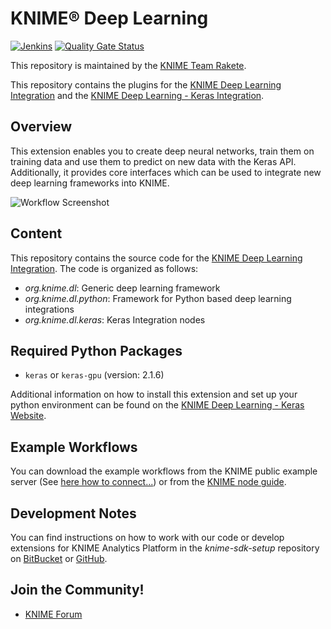 # KNIME® Deep Learning

[![Jenkins](https://jenkins.knime.com/buildStatus/icon?job=knime-deeplearning%2Fmaster)](https://jenkins.knime.com/job/knime-deeplearning/job/master/)
[![Quality Gate Status](https://sonarcloud.io/api/project_badges/measure?project=KNIME_knime-deeplearning&metric=alert_status&token=55129ac721eacd76417f57921368ed587ad8339d)](https://sonarcloud.io/summary/new_code?id=KNIME_knime-deeplearning)

This repository is maintained by the [KNIME Team Rakete](mailto:team-rakete@knime.com).

This repository contains the plugins for the [KNIME Deep Learning Integration](https://www.knime.com/deeplearning) and the [KNIME Deep Learning - Keras Integration](https://www.knime.com/deeplearning/keras).

## Overview

This extension enables you to create deep neural networks, train them on training data and use them to predict on new data with the Keras API. Additionally, it provides core interfaces which can be used to integrate new deep learning frameworks into KNIME.

![Workflow Screenshot](https://files.knime.com/sites/default/files/img01.png)

## Content

This repository contains the source code for the [KNIME Deep Learning Integration](https://www.knime.com/deeplearning). The code is organized as follows:

* _org.knime.dl_: Generic deep learning framework
* _org.knime.dl.python_: Framework for Python based deep learning integrations
* _org.knime.dl.keras_: Keras Integration nodes

## Required Python Packages

* `keras` or `keras-gpu` (version: 2.1.6)

Additional information on how to install this extension and set up your python environment can be found on the [KNIME Deep Learning - Keras Website](https://www.knime.com/deeplearning/keras).

## Example Workflows

You can download the example workflows from the KNIME public example server (See [here how to connect...](https://www.knime.org/example-workflows)) or from the [KNIME node guide](https://www.knime.com/nodeguide/analytics/deep-learning).

## Development Notes

You can find instructions on how to work with our code or develop extensions for
KNIME Analytics Platform in the _knime-sdk-setup_ repository
on [BitBucket](https://bitbucket.org/KNIME/knime-sdk-setup)
or [GitHub](http://github.com/knime/knime-sdk-setup).

## Join the Community!

* [KNIME Forum](https://tech.knime.org/forum)
